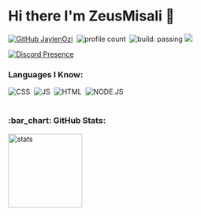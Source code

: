 # Hi there I'm ZeusMisali 👋
[![GitHub JaylenOzi](https://img.shields.io/github/followers/ZeusMisali?label=follow&style=social)](https://github.com/ZeusMisali)&nbsp;
![profile count](https://komarev.com/ghpvc/?username=ZeusMisali&color=red)&nbsp;
![build: passing](https://img.shields.io/badge/build-passing-success)
<a href="https://instagram.com/dev.ertugrul"><img src="https://img.shields.io/badge/Follow-8b72ff?style=flat&logo=Instagram&logoColor=white"/></a> &nbsp;



[![Discord Presence](https://lanyard-profile-readme.vercel.app/api/136619876407050240)](https://discord.com/users/136619876407050240)


### Languages I Know:
![CSS](https://img.shields.io/badge/CSS3-1572B6?style=for-the-badge&logo=css3&logoColor=white)&nbsp;
![JS](https://img.shields.io/badge/JavaScript-F7DF1E?style=for-the-badge&logo=javascript&logoColor=black)&nbsp;
![HTML](https://img.shields.io/badge/HTML5-E34F26?style=for-the-badge&logo=html5&logoColor=white)&nbsp;
![NODE.JS](https://img.shields.io/badge/Node.js-43853D?style=for-the-badge&logo=node.js&logoColor=white)&nbsp;
<br />
<br />
<h3 align="left">:bar_chart: GitHub Stats:</h3>
<p align="left">
   <img src="https://github-readme-stats.vercel.app/api?username=ZeusMisali&count_private=true&show_icons=true&theme=dark&hide_border=true" width="%100" height="150px" alt="stats" />






[website]: https://codeSTACKr.com
[course]: http://vsCodeHero.com
[twitter]: https://twitter.com/codeSTACKr
[youtube]: https://www.youtube.com/channel/UCtG3BXJlbWwaFUxgbIJ6XiQ
[instagram]: https://instagram.com/dev.ertugrul
[linkedin]: https://linkedin.com/in/codeSTACKr
[webdevplaylist]: https://www.youtube.com/playlist?list=PLkwxH9e_vrAJ0WbEsFA9W3I1W-g_BTsbt
[jsplaylist]: https://www.youtube.com/playlist?list=PLkwxH9e_vrALRJKu7wfXby3MKeflhTu6B
[cssplaylist]: https://www.youtube.com/playlist?list=PLkwxH9e_vrALSdvZuEh6gqQdmDoDIoqz4
[reactplaylist]: https://www.youtube.com/playlist?list=PLkwxH9e_vrAK4TdffpxKY3QGyHCpxFcQ0



